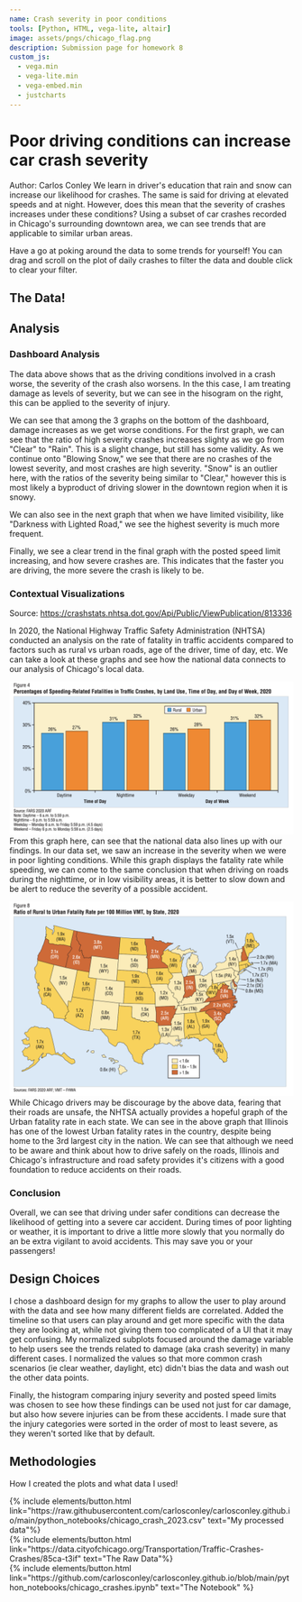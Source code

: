```yaml
---
name: Crash severity in poor conditions
tools: [Python, HTML, vega-lite, altair]
image: assets/pngs/chicago_flag.png
description: Submission page for homework 8
custom_js:
  - vega.min
  - vega-lite.min
  - vega-embed.min
  - justcharts
---
```


# Poor driving conditions can increase car crash severity

Author: Carlos Conley
We learn in driver's education that rain and snow can increase our likelihood for crashes. The same is said for driving at elevated speeds and at night. However, does this mean that the severity of crashes increases under these conditions? Using a subset of car crashes recorded in Chicago's surrounding downtown area, we can see trends that are applicable to similar urban areas.

Have a go at poking around the data to some trends for yourself! You can drag and scroll on the plot of daily crashes to filter the data and double click to clear your filter.

## The Data!
<vegachart schema-url="{{ site.baseurl }}/assets/json/crashes_chart.json" style="width: 100%"></vegachart>

## Analysis

### Dashboard Analysis
The data above shows that as the driving conditions involved in a crash worse, the severity of the crash also worsens. In the this case, I am treating damage as levels of severity, but we can see in the hisogram on the right, this can be applied to the severity of injury.

We can see that among the 3 graphs on the bottom of the dashboard, damage increases as we get worse conditions. For the first graph, we can see that the ratio of high severity crashes increases slighty as we go from "Clear" to "Rain". This is a slight change, but still has some validity. As we continue onto "Blowing Snow," we see that there are no crashes of the lowest severity, and most crashes are high severity. "Snow" is an outlier here, with the ratios of the severity being similar to "Clear," however this is most likely a byproduct of driving slower in the downtown region when it is snowy.

We can also see in the next graph that when we have limited visibility, like "Darkness with Lighted Road," we see the highest severity is much more frequent.

Finally, we see a clear trend in the final graph with the posted speed limit increasing, and how severe crashes are. This indicates that the faster you are driving, the more severe the crash is likely to be.

### Contextual Visualizations
Source: https://crashstats.nhtsa.dot.gov/Api/Public/ViewPublication/813336

In 2020, the National Highway Traffic Safety Administration (NHTSA) conducted an analysis on the rate of fatality in traffic accidents compared to factors such as rural vs urban roads, age of the driver, time of day, etc. We can take a look at these graphs and see how the national data connects to our analysis of Chicago's local data.

![NHTSA graph of fatality rate when speeding](/assets/pngs/nhtsa_speeding_fatal.png)
From this graph here, can see that the national data also lines up with our findings. In our data set, we saw an increase in the severity when we were in poor lighting conditions. While this graph displays the fatality rate while speeding, we can come to the same conclusion that when driving on roads during the nighttime, or in low visibility areas, it is better to slow down and be alert to reduce the severity of a possible accident.

![NHTSA graph of fataility rate per state](/assets/pngs/nhtsa_nat_fatal.png)
While Chicago drivers may be discourage by the above data, fearing that their roads are unsafe, the NHTSA actually provides a hopeful graph of the Urban fatality rate in each state. We can see in the above graph that Illinois has one of the lowest Urban fatality rates in the country, despite being home to the 3rd largest city in the nation. We can see that although we need to be aware and think about how to drive safely on the roads, Illinois and Chicago's infrastructure and road safety provides it's citizens with a good foundation to reduce accidents on their roads.

### Conclusion

Overall, we can see that driving under safer conditions can decrease the likelihood of getting into a severe car accident. During times of poor lighting or weather, it is important to drive a little more slowly that you normally do an be extra vigilant to avoid accidents. This may save you or your passengers!

## Design Choices
I chose a dashboard design for my graphs to allow the user to play around with the data and see how many different fields are correlated. Added the timeline so that users can play around and get more specific with the data they are looking at, while not giving them too complicated of a UI that it may get confusing. My normalized subplots focused around the damage variable to help users see the trends related to damage (aka crash severity) in many different cases. I normalized the values so that more common crash scenarios (ie clear weather, daylight, etc) didn't bias the data and wash out the other data points.

Finally, the histogram comparing injury severity and posted speed limits was chosen to see how these findings can be used not just for car damage, but also how severe injuries can be from these accidents. I made sure that the injury categories were sorted in the order of most to least severe, as they weren't sorted like that by default.


## Methodologies

How I created the plots and what data I used!

<div class="left">
{% include elements/button.html link="https://raw.githubusercontent.com/carlosconley/carlosconley.github.io/main/python_notebooks/chicago_crash_2023.csv" text="My processed data"%}
</div>
<div class="right">
{% include elements/button.html link="https://data.cityofchicago.org/Transportation/Traffic-Crashes-Crashes/85ca-t3if" text="The Raw Data"%}
</div>


<div class="left">
{% include elements/button.html link="https://github.com/carlosconley/carlosconley.github.io/blob/main/python_notebooks/chicago_crashes.ipynb" text="The Notebook" %}